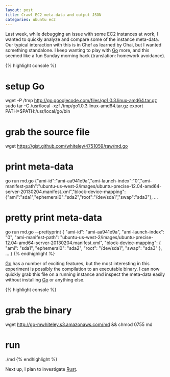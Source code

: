 ```yaml
---
layout: post
title: Crawl EC2 meta-data and output JSON
categories: ubuntu ec2
---
```


Last week, while debugging an issue with some EC2 instances at work, I wanted
to quickly analyze and compare some of the instance meta-data. Our typical
interaction with this is in Chef as learned by Ohai, but I wanted something
standalone. I keep wanting to play with [Go][golang] more, and this seemed like
a fun Sunday morning hack (translation: homework avoidance).

{% highlight console %}
# setup Go
wget -P /tmp http://go.googlecode.com/files/go1.0.3.linux-amd64.tar.gz
sudo tar -C /usr/local -xzf /tmp/go1.0.3.linux-amd64.tar.gz
export PATH=$PATH:/usr/local/go/bin

# grab the source file
wget https://gist.github.com/whiteley/4751059/raw/md.go

# print meta-data
go run md.go
{"ami-id":"ami-aa941e9a","ami-launch-index":"0","ami-manifest-path":"ubuntu-us-west-2/images/ubuntu-precise-12.04-amd64-server-20130204.manifest.xml","block-device-mapping":{"ami":"sda1","ephemeral0":"sda2","root":"/dev/sda1","swap":"sda3"}, …

# pretty print meta-data
go run md.go --prettyprint
{
  "ami-id": "ami-aa941e9a",
  "ami-launch-index": "0",
  "ami-manifest-path": "ubuntu-us-west-2/images/ubuntu-precise-12.04-amd64-server-20130204.manifest.xml",
  "block-device-mapping": {
    "ami": "sda1",
    "ephemeral0": "sda2",
    "root": "/dev/sda1",
    "swap": "sda3"
  },
  …
}
{% endhighlight %}

[Go][golang] has a number of exciting features, but the most interesting in this
experiment is possibly the compilation to an executable binary. I can now
quickly grab this file on a running instance and inspect the meta-data easily
without installing [Go][golang] or anything else.

{% highlight console %}
# grab the binary
wget http://go-mwhiteley.s3.amazonaws.com/md && chmod 0755 md
# run
./md
{% endhighlight %}

Next up, I plan to investigate [Rust][rust].

[golang]: http://golang.org/
[rust]: http://www.rust-lang.org/
